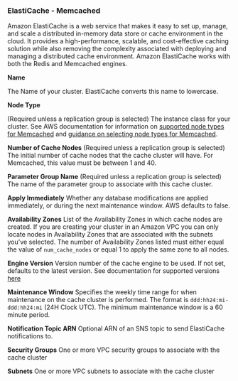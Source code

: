 ### ElastiCache - Memcached

Amazon ElastiCache is a web service that makes it easy to set up, manage, and scale a distributed in-memory data store or cache environment in the cloud. It provides a high-performance, scalable, and cost-effective caching solution while also removing the complexity associated with deploying and managing a distributed cache environment. Amazon ElastiCache works with both the Redis and Memcached engines.

**Name**

The Name of your cluster. ElastiCache converts this name to lowercase.

**Node Type**

(Required unless a replication group is selected)
The instance class for your cluster. See AWS documentation for information on [supported node types for Memcached](https://docs.aws.amazon.com/AmazonElastiCache/latest/mem-ug/CacheNodes.SupportedTypes.html) and [guidance on selecting node types for Memcached](https://docs.aws.amazon.com/AmazonElastiCache/latest/mem-ug/nodes-select-size.html).

**Number of Cache Nodes**
(Required unless a replication group is selected)
The initial number of cache nodes that the cache cluster will have. For Memcached, this value must be between 1 and 40.

**Parameter Group Name**
(Required unless a replication group is selected)
The name of the parameter group to associate with this cache cluster.

**Apply Immediately**
Whether any database modifications are applied immediately, or during the next maintenance window. AWS defaults to false.

**Availability Zones**
List of the Availability Zones in which cache nodes are created. If you are creating your cluster in an Amazon VPC you can only locate nodes in Availability Zones that are associated with the subnets you've selected. The number of Availability Zones listed must either equal the value of `num_cache_nodes` or equal 1 to apply the same zone to all nodes.

**Engine Version**
Version number of the cache engine to be used. If not set, defaults to the latest version. See documentation for supported versions [here](https://docs.aws.amazon.com/AmazonElastiCache/latest/mem-ug/supported-engine-versions-mc.html)

**Maintenance Window**
Specifies the weekly time range for when maintenance on the cache cluster is performed. The format is `ddd:hh24:mi-ddd:hh24:mi` (24H Clock UTC). The minimum maintenance window is a 60 minute period.

**Notification Topic ARN**
Optional ARN of an SNS topic to send ElastiCache notifications to.

**Security Groups**
One or more VPC security groups to associate with the cache cluster

**Subnets**
One or more VPC subnets to associate with the cache cluster
